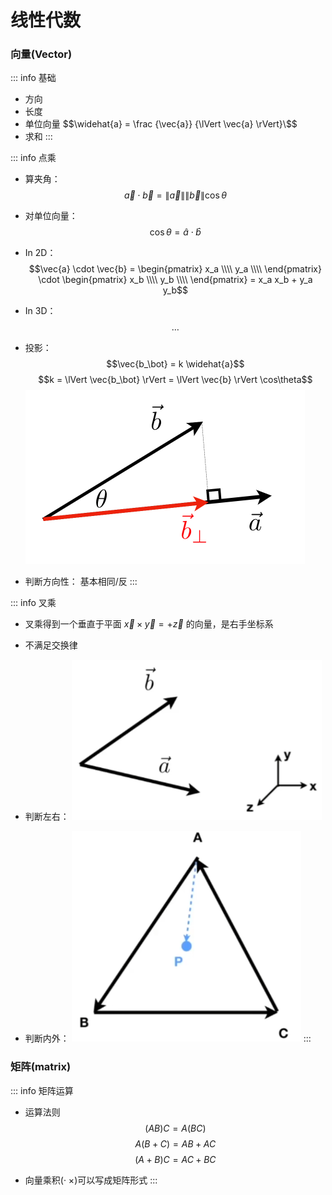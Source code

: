 # 线性代数

### 向量(Vector)
::: info 基础
- 方向
- 长度
- 单位向量
  $$\widehat{a} = \frac {\vec{a}} {\lVert \vec{a} \rVert}\$$
- 求和
:::

::: info 点乘
- 算夹角：
  $$\vec{a} \cdot \vec{b} = \lVert \vec{a} \rVert \lVert \vec{b} \rVert \cos\theta  $$
- 对单位向量：
  $$\cos\theta = \widehat{a} \cdot \widehat{b} $$
- In 2D：
  $$\vec{a} \cdot \vec{b} = \begin{pmatrix} x_a \\\\ y_a \\\\ \end{pmatrix} \cdot \begin{pmatrix} x_b \\\\ y_b \\\\ \end{pmatrix} = x_a x_b + y_a y_b$$
- In 3D：
  $$\ldots$$
- 投影：
  $$\vec{b_\bot} = k \widehat{a}$$
  $$k = \lVert \vec{b_\bot} \rVert = \lVert \vec{b} \rVert \cos\theta$$
  ![An image](./images/点乘投影.png)

- 判断方向性： 基本相同/反
:::

::: info 叉乘

- 叉乘得到一个垂直于平面 $\vec{x} \times \vec{y} = +\vec{z}$ 的向量，是右手坐标系 
  
- 不满足交换律

- 判断左右：
  ![An image](./images/叉乘左右.png)
  
- 判断内外：
  ![An image](./images/叉乘内外.png)
:::
   

### 矩阵(matrix)
::: info 矩阵运算
- 运算法则
  $$ (AB)C = A(BC)  $$
  $$ A(B+C) = AB+AC  $$
  $$ (A+B)C = AC+BC  $$

- 向量乘积(· ×)可以写成矩阵形式
:::
